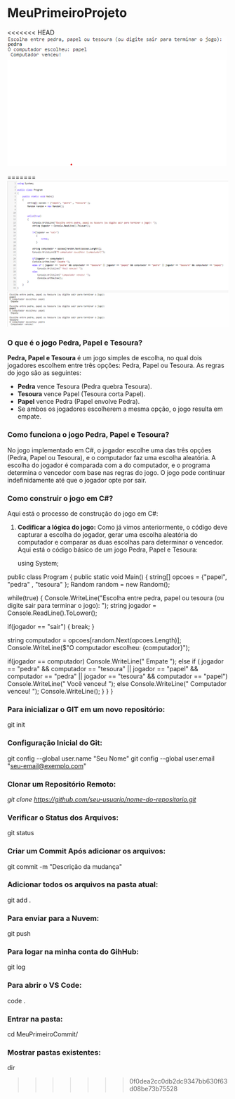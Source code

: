 # MeuPrimeiroProjeto
<<<<<<< HEAD
![alt text](image-1.png)

=======
![alt text](image.png)

### O que é o jogo Pedra, Papel e Tesoura?

**Pedra, Papel e Tesoura** é um jogo simples de escolha, no qual dois jogadores escolhem entre três opções: Pedra, Papel ou Tesoura. As regras do jogo são as seguintes:

- **Pedra** vence Tesoura (Pedra quebra Tesoura).
- **Tesoura** vence Papel (Tesoura corta Papel).
- **Papel** vence Pedra (Papel envolve Pedra).
- Se ambos os jogadores escolherem a mesma opção, o jogo resulta em empate.

### Como funciona o jogo Pedra, Papel e Tesoura?

No jogo implementado em C#, o jogador escolhe uma das três opções (Pedra, Papel ou Tesoura), e o computador faz uma escolha aleatória. A escolha do jogador é comparada com a do computador, e o programa determina o vencedor com base nas regras do jogo. O jogo pode continuar indefinidamente até que o jogador opte por sair.

### Como construir o jogo em C#?

Aqui está o processo de construção do jogo em C#:

1. **Codificar a lógica do jogo:**
   Como já vimos anteriormente, o código deve capturar a escolha do jogador, gerar uma escolha aleatória do computador e comparar as duas escolhas para determinar o vencedor. Aqui está o código básico de um jogo Pedra, Papel e Tesoura:

   using System;

public class Program
{
public static void Main()
{
string[] opcoes = {"papel", "pedra" , "tesoura" };
Random random = new Random();


while(true)
{
Console.WriteLine("Escolha entre pedra, papel ou tesoura (ou digite sair para terminar o jogo): ");
   string jogador = Console.ReadLine().ToLower();

if(jogador == "sair")
  {
  break;
  }  

string computador = opcoes[random.Next(opcoes.Length)];
Console.WriteLine($"O computador escolheu: {computador}");

if(jogador == computador)
Console.WriteLine(" Empate ");
else if ( jogador == "pedra" && computador == "tesoura" || jogador == "papel" && computador == "pedra" || jogador == "tesoura" && computador == "papel")
Console.WriteLine(" Você venceu! ");
else
Console.WriteLine(" Computador venceu! ");
Console.WriteLine();
}
}
}


### Para inicializar o GIT em um novo repositório:
git init

### Configuração Inicial do Git:
git config --global user.name "Seu Nome"
git config --global user.email "seu-email@exemplo.com"

### Clonar um Repositório Remoto:
*git clone https://github.com/seu-usuario/nome-do-repositorio.git*

### Verificar o Status dos Arquivos:
git status

### Criar um Commit Após adicionar os arquivos:
git commit -m "Descrição da mudança"

### Adicionar todos os arquivos na pasta atual:
git add .

### Para enviar para a Nuvem:
git push

### Para logar na minha conta do GihHub:
git log

### Para abrir o VS Code:
code .

### Entrar na pasta:
cd MeuPrimeiroCommit/

### Mostrar pastas existentes:
dir

>>>>>>> 0f0dea2cc0db2dc9347bb630f63d08be73b75528
